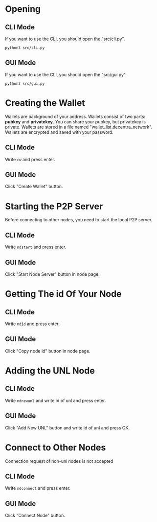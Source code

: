 # Opening


## CLI Mode
If you want to use the CLI, you should open the "src/cli.py".

`python3 src/cli.py`

## GUI Mode
If you want to use the CLI, you should open the "src/gui.py".

`python3 src/gui.py`


# Creating the Wallet
Wallets are background of your address. Wallets consist of two parts: **pubkey** and **privatekey**.
You can share your pubkey, but privatekey is private. Wallets are stored in a file named "wallet_list.decentra_network". Wallets are encrypted and saved with your password.
## CLI Mode
Write `cw` and press enter.
## GUI Mode
Click "Create Wallet" button.

# Starting the P2P Server
Before connecting to other nodes, you need to start the local P2P server.
## CLI Mode
Write `ndstart` and press enter.
## GUI Mode
Click "Start Node Server" button in node page.

# Getting The id Of Your Node
## CLI Mode
Write `ndid` and press enter.
## GUI Mode
Click "Copy node id" button in node page.

# Adding the UNL Node
## CLI Mode
Write `ndnewunl` and write id of unl and press enter.
## GUI Mode
Click "Add New UNL" button and write id of unl and press OK.

# Connect to Other Nodes
Connection request of non-unl nodes is not accepted
## CLI Mode
Write `ndconnect` and press enter.
## GUI Mode
Click "Connect Node" button.
